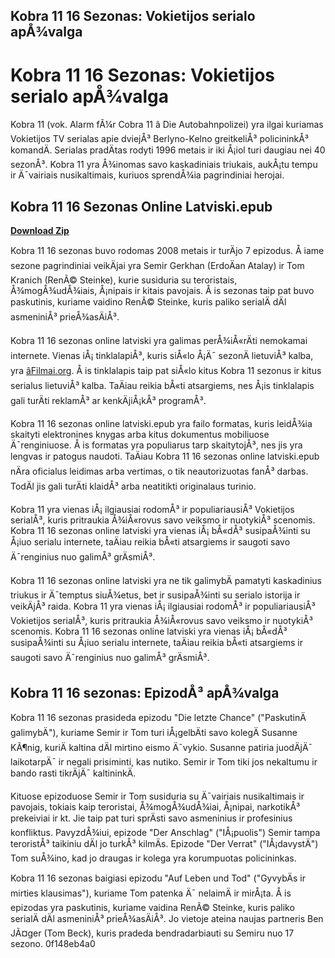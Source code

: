 ## Kobra 11 16 Sezonas: Vokietijos serialo apÅ¾valga

  
# Kobra 11 16 Sezonas: Vokietijos serialo apÅ¾valga
 
Kobra 11 (vok. Alarm fÃ¼r Cobra 11 â Die Autobahnpolizei) yra ilgai kuriamas Vokietijos TV serialas apie dviejÅ³ Berlyno-Kelno greitkeliÅ³ policininkÅ³ komandÄ. Serialas pradÄtas rodyti 1996 metais ir iki Å¡iol turi daugiau nei 40 sezonÅ³. Kobra 11 yra Å¾inomas savo kaskadiniais triukais, aukÅ¡tu tempu ir Ä¯vairiais nusikaltimais, kuriuos sprendÅ¾ia pagrindiniai herojai.
 
## Kobra 11 16 Sezonas Online Latviski.epub


[**Download Zip**](https://www.google.com/url?q=https%3A%2F%2Fgeags.com%2F2tLjA2&sa=D&sntz=1&usg=AOvVaw0A8sqUYutFLLQ3zkg1UyZR)

 
Kobra 11 16 sezonas buvo rodomas 2008 metais ir turÄjo 7 epizodus. Å iame sezone pagrindiniai veikÄjai yra Semir Gerkhan (ErdoÄan Atalay) ir Tom Kranich (RenÃ© Steinke), kurie susiduria su teroristais, Å¾mogÅ¾udÅ¾iais, Å¡nipais ir kitais pavojais. Å is sezonas taip pat buvo paskutinis, kuriame vaidino RenÃ© Steinke, kuris paliko serialÄ dÄl asmeniniÅ³ prieÅ¾asÄiÅ³.
 
Kobra 11 16 sezonas online latviski yra galimas perÅ¾iÅ«rÄti nemokamai internete. Vienas iÅ¡ tinklalapiÅ³, kuris siÅ«lo Å¡Ä¯ sezonÄ lietuviÅ³ kalba, yra [âFilmai.org](https://37.16.75.70/serialai/kobra-11-23-sezonas-online/). Å is tinklalapis taip pat siÅ«lo kitus Kobra 11 sezonus ir kitus serialus lietuviÅ³ kalba. TaÄiau reikia bÅ«ti atsargiems, nes Å¡is tinklalapis gali turÄti reklamÅ³ ar kenkÄjiÅ¡kÅ³ programÅ³.
 
Kobra 11 16 sezonas online latviski.epub yra failo formatas, kuris leidÅ¾ia skaityti elektronines knygas arba kitus dokumentus mobiliuose Ä¯renginiuose. Å is formatas yra populiarus tarp skaitytojÅ³, nes jis yra lengvas ir patogus naudoti. TaÄiau Kobra 11 16 sezonas online latviski.epub nÄra oficialus leidimas arba vertimas, o tik neautorizuotas fanÅ³ darbas. TodÄl jis gali turÄti klaidÅ³ arba neatitikti originalaus turinio.
 
Kobra 11 yra vienas iÅ¡ ilgiausiai rodomÅ³ ir populiariausiÅ³ Vokietijos serialÅ³, kuris pritraukia Å¾iÅ«rovus savo veiksmo ir nuotykiÅ³ scenomis. Kobra 11 16 sezonas online latviski yra vienas iÅ¡ bÅ«dÅ³ susipaÅ¾inti su Å¡iuo serialu internete, taÄiau reikia bÅ«ti atsargiems ir saugoti savo Ä¯renginius nuo galimÅ³ grÄsmiÅ³.
  
Kobra 11 16 sezonas online latviski yra ne tik galimybÄ pamatyti kaskadinius triukus ir Ä¯temptus siuÅ¾etus, bet ir susipaÅ¾inti su serialo istorija ir veikÄjÅ³ raida. Kobra 11 yra vienas iÅ¡ ilgiausiai rodomÅ³ ir populiariausiÅ³ Vokietijos serialÅ³, kuris pritraukia Å¾iÅ«rovus savo veiksmo ir nuotykiÅ³ scenomis. Kobra 11 16 sezonas online latviski yra vienas iÅ¡ bÅ«dÅ³ susipaÅ¾inti su Å¡iuo serialu internete, taÄiau reikia bÅ«ti atsargiems ir saugoti savo Ä¯renginius nuo galimÅ³ grÄsmiÅ³.
  
## Kobra 11 16 sezonas: EpizodÅ³ apÅ¾valga
 
Kobra 11 16 sezonas prasideda epizodu "Die letzte Chance" ("PaskutinÄ galimybÄ"), kuriame Semir ir Tom turi iÅ¡gelbÄti savo kolegÄ Susanne KÃ¶nig, kuriÄ kaltina dÄl mirtino eismo Ä¯vykio. Susanne patiria juodÄjÄ¯ laikotarpÄ¯ ir negali prisiminti, kas nutiko. Semir ir Tom tiki jos nekaltumu ir bando rasti tikrÄjÄ¯ kaltininkÄ.
 
Kituose epizoduose Semir ir Tom susiduria su Ä¯vairiais nusikaltimais ir pavojais, tokiais kaip teroristai, Å¾mogÅ¾udÅ¾iai, Å¡nipai, narkotikÅ³ prekeiviai ir kt. Jie taip pat turi sprÄsti savo asmeninius ir profesinius konfliktus. PavyzdÅ¾iui, epizode "Der Anschlag" ("IÅ¡puolis") Semir tampa teroristÅ³ taikiniu dÄl jo turkÅ³ kilmÄs. Epizode "Der Verrat" ("IÅ¡davystÄ") Tom suÅ¾ino, kad jo draugas ir kolega yra korumpuotas policininkas.
 
Kobra 11 16 sezonas baigiasi epizodu "Auf Leben und Tod" ("GyvybÄs ir mirties klausimas"), kuriame Tom patenka Ä¯ nelaimÄ ir mirÅ¡ta. Å is epizodas yra paskutinis, kuriame vaidina RenÃ© Steinke, kuris paliko serialÄ dÄl asmeniniÅ³ prieÅ¾asÄiÅ³. Jo vietoje ateina naujas partneris Ben JÃ¤ger (Tom Beck), kuris pradeda bendradarbiauti su Semiru nuo 17 sezono.
 0f148eb4a0
